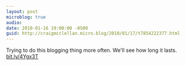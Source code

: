 ```yaml
---
layout: post
microblog: true
audio: 
date: 2010-01-16 19:00:00 -0500
guid: http://craigmcclellan.micro.blog/2010/01/17/t7854222377.html
---
```

Trying to do this blogging thing more often. We'll see how long it lasts. [bit.ly/4Ygx3T](http://bit.ly/4Ygx3T)
